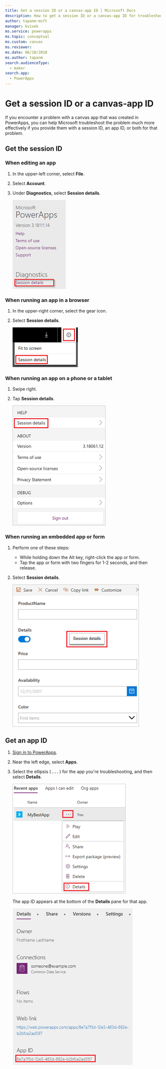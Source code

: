 ```yaml
---
title: Get a session ID or a canvas-app ID | Microsoft Docs
description: How to get a session ID or a canvas-app ID for troubleshooting in PowerApps
author: tapanm-msft
manager: kvivek
ms.service: powerapps
ms.topic: conceptual
ms.custom: canvas
ms.reviewer: 
ms.date: 06/18/2018
ms.author: tapanm
search.audienceType: 
  - maker
search.app: 
  - PowerApps
---
```

# Get a session ID or a canvas-app ID
If you encounter a problem with a canvas app that was created in PowerApps, you can help Microsoft troubleshoot the problem much more effectively if you provide them with a session ID, an app ID, or both for that problem.

## Get the session ID

### When editing an app
1. In the upper-left corner, select **File**.

1. Select **Account**.

1. Under **Diagnostics**, select **Session details**.

    ![Get a session ID from Power Apps Studio](media/get-sessionid/studio.png)

### When running an app in a browser
1. In the upper-right corner, select the gear icon.

1. Select **Session details**.

    ![Get a session ID from a browser](media/get-sessionid/browser.png)

### When running an app on a phone or a tablet
1. Swipe right.

1. Tap **Session details**.

    ![Get a session ID from a browser](media/get-sessionid/mobile.png)

### When running an embedded app or form
1. Perform one of these steps:

    - While holding down the Alt key, right-click the app or form.
    - Tap the app or form with two fingers for 1-2 seconds, and then release.

1. Select **Session details**.

    ![Get a session ID from an embedded app](media/get-sessionid/embedded.png)

## Get an app ID
1. [Sign in to PowerApps](https://powerapps.microsoft.com).

1. Near the left edge, select **Apps**.

1. Select the ellipsis ( **. . .** ) for the app you're troubleshooting, and then select **Details**.

    ![Go to app details](./media/get-sessionid/details.png)

    The app ID appears at the bottom of the **Details** pane for that app.

    ![Copy app ID from details](./media/get-sessionid/app-id.png)
